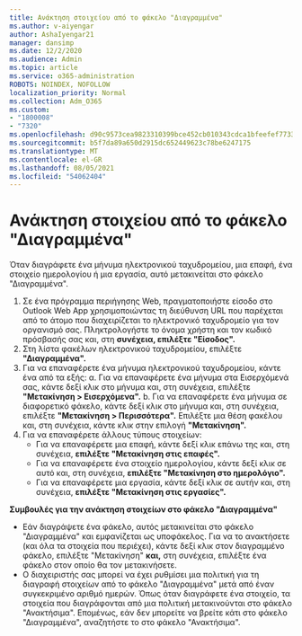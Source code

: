 ```yaml
---
title: Ανάκτηση στοιχείου από το φάκελο "Διαγραμμένα"
ms.author: v-aiyengar
author: AshaIyengar21
manager: dansimp
ms.date: 12/2/2020
ms.audience: Admin
ms.topic: article
ms.service: o365-administration
ROBOTS: NOINDEX, NOFOLLOW
localization_priority: Normal
ms.collection: Adm_O365
ms.custom:
- "1800008"
- "7320"
ms.openlocfilehash: d90c9573cea9823310399bce452cb010343cdca1bfeefef7733550125b20fffc
ms.sourcegitcommit: b5f7da89a650d2915dc652449623c78be6247175
ms.translationtype: MT
ms.contentlocale: el-GR
ms.lasthandoff: 08/05/2021
ms.locfileid: "54062404"
---
```

# <a name="recover-an-item-from-your-deleted-items-folder"></a>Ανάκτηση στοιχείου από το φάκελο "Διαγραμμένα"

Όταν διαγράφετε ένα μήνυμα ηλεκτρονικού ταχυδρομείου, μια επαφή, ένα στοιχείο ημερολογίου ή μια εργασία, αυτό μετακινείται στο φάκελο "Διαγραμμένα".

1. Σε ένα πρόγραμμα περιήγησης Web, πραγματοποιήστε είσοδο στο Outlook Web App χρησιμοποιώντας τη διεύθυνση URL που παρέχεται από το άτομο που διαχειρίζεται το ηλεκτρονικό ταχυδρομείο για τον οργανισμό σας. Πληκτρολογήστε το όνομα χρήστη και τον κωδικό πρόσβασής σας και, στη **συνέχεια, επιλέξτε "Είσοδος".**
1. Στη λίστα φακέλων ηλεκτρονικού ταχυδρομείου, επιλέξτε **"Διαγραμμένα".**
1. Για να επαναφέρετε ένα μήνυμα ηλεκτρονικού ταχυδρομείου, κάντε ένα από τα εξής: α. Για να επαναφέρετε ένα μήνυμα στα Εισερχόμενά σας, κάντε δεξί κλικ στο μήνυμα και, στη συνέχεια, επιλέξτε **"Μετακίνηση > Εισερχόμενα".**
    b. Για να επαναφέρετε ένα μήνυμα σε διαφορετικό φάκελο, κάντε δεξί κλικ στο μήνυμα και, στη συνέχεια, επιλέξτε **"Μετακίνηση > Περισσότερα".** Επιλέξτε μια θέση φακέλου και, στη συνέχεια, κάντε κλικ στην επιλογή **"Μετακίνηση".**
4. Για να επαναφέρετε άλλους τύπους στοιχείων:
    - Για να επαναφέρετε μια επαφή, κάντε δεξί κλικ επάνω της και, στη συνέχεια, **επιλέξτε "Μετακίνηση στις επαφές".**
    - Για να επαναφέρετε ένα στοιχείο ημερολογίου, κάντε δεξί κλικ σε αυτό και, στη συνέχεια, **επιλέξτε "Μετακίνηση στο ημερολόγιο".**
    - Για να επαναφέρετε μια εργασία, κάντε δεξί κλικ σε αυτήν και, στη συνέχεια, **επιλέξτε "Μετακίνηση στις εργασίες".**

**Συμβουλές για την ανάκτηση στοιχείων στο φάκελο "Διαγραμμένα"**

- Εάν διαγράψετε ένα φάκελο, αυτός μετακινείται στο φάκελο "Διαγραμμένα" και εμφανίζεται ως υποφάκελος. Για να το ανακτήσετε (και όλα τα στοιχεία που περιέχει), κάντε δεξί κλικ στον διαγραμμένο φάκελο, επιλέξτε "Μετακίνηση" **και,** στη συνέχεια, επιλέξτε ένα φάκελο στον οποίο θα τον μετακινήσετε.
- Ο διαχειριστής σας μπορεί να έχει ρυθμίσει μια πολιτική για τη διαγραφή στοιχείων από το φάκελο "Διαγραμμένα" μετά από έναν συγκεκριμένο αριθμό ημερών. Όπως όταν διαγράφετε ένα στοιχείο, τα στοιχεία που διαγράφονται από μια πολιτική μετακινούνται στο φάκελο "Ανακτήσιμα". Επομένως, εάν δεν μπορείτε να βρείτε κάτι στο φάκελο "Διαγραμμένα", αναζητήστε το στο φάκελο "Ανακτήσιμα".
